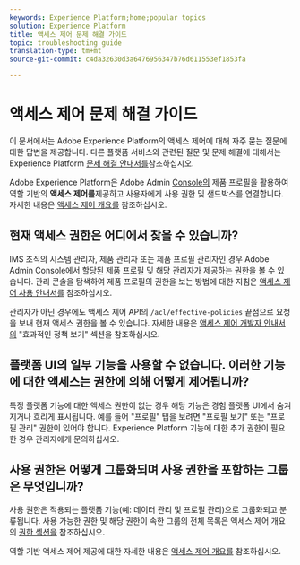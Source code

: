 ```yaml
---
keywords: Experience Platform;home;popular topics
solution: Experience Platform
title: 액세스 제어 문제 해결 가이드
topic: troubleshooting guide
translation-type: tm+mt
source-git-commit: c4da32630d3a6476956347b76d611553ef1853fa

---
```



# 액세스 제어 문제 해결 가이드

이 문서에서는 Adobe Experience Platform의 액세스 제어에 대해 자주 묻는 질문에 대한 답변을 제공합니다. 다른 플랫폼 서비스와 관련된 질문 및 문제 해결에 대해서는 Experience Platform [문제 해결 안내서를](../landing/troubleshooting.md)참조하십시오.

Adobe Experience Platform은 Adobe Admin [Console의](http://adminconsole.adobe.com) 제품 프로필을 활용하여 역할 기반의 **액세스 제어를**&#x200B;제공하고 사용자에게 사용 권한 및 샌드박스를 연결합니다.  자세한 내용은 [액세스 제어 개요를](home.md) 참조하십시오.

## 현재 액세스 권한은 어디에서 찾을 수 있습니까?

IMS 조직의 시스템 관리자, 제품 관리자 또는 제품 프로필 관리자인 경우 Adobe Admin Console에서 할당된 제품 프로필 및 해당 관리자가 제공하는 권한을 볼 수 있습니다. 관리 콘솔을 탐색하여 제품 프로필의 권한을 보는 방법에 대한 지침은 [액세스 제어 사용 안내서를](./ui/overview.md) 참조하십시오.

관리자가 아닌 경우에도 액세스 제어 API의 `/acl/effective-policies` 끝점으로 요청을 보내 현재 액세스 권한을 볼 수 있습니다. 자세한 내용은 [액세스 제어 개발자 안내서의](./api/effective-policies.md) &quot;효과적인 정책 보기&quot; 섹션을 참조하십시오.

## 플랫폼 UI의 일부 기능을 사용할 수 없습니다. 이러한 기능에 대한 액세스는 권한에 의해 어떻게 제어됩니까?

특정 플랫폼 기능에 대한 액세스 권한이 없는 경우 해당 기능은 경험 플랫폼 UI에서 숨겨지거나 흐리게 표시됩니다. 예를 들어 &quot;프로필&quot; 탭을 보려면 &quot;프로필 보기&quot; 또는 &quot;프로필 관리&quot; 권한이 있어야 합니다. Experience Platform 기능에 대한 추가 권한이 필요한 경우 관리자에게 문의하십시오.

## 사용 권한은 어떻게 그룹화되며 사용 권한을 포함하는 그룹은 무엇입니까?

사용 권한은 적용되는 플랫폼 기능(예: 데이터 관리 및 프로필 관리)으로 그룹화되고 분류됩니다. 사용 가능한 권한 및 해당 권한이 속한 그룹의 전체 목록은 액세스 제어 개요의 [권한 섹션을](home.md#permissions) 참조하십시오.

역할 기반 액세스 제어 제공에 대한 자세한 내용은 [액세스 제어 개요를](home.md) 참조하십시오.